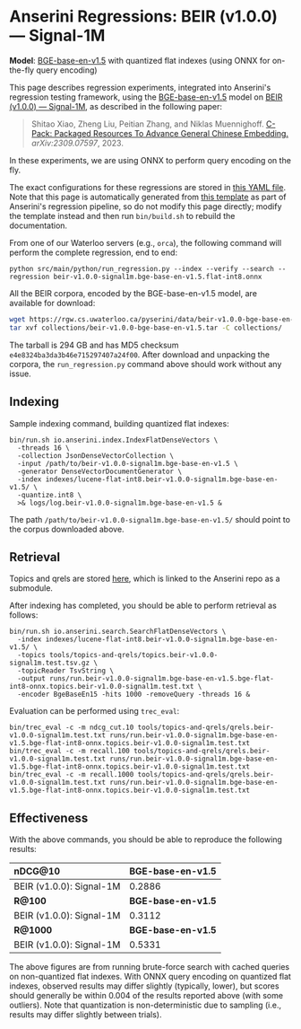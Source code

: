 # Anserini Regressions: BEIR (v1.0.0) &mdash; Signal-1M

**Model**: [BGE-base-en-v1.5](https://huggingface.co/BAAI/bge-base-en-v1.5) with quantized flat indexes (using ONNX for on-the-fly query encoding)

This page describes regression experiments, integrated into Anserini's regression testing framework, using the [BGE-base-en-v1.5](https://huggingface.co/BAAI/bge-base-en-v1.5) model on [BEIR (v1.0.0) &mdash; Signal-1M](http://beir.ai/), as described in the following paper:

> Shitao Xiao, Zheng Liu, Peitian Zhang, and Niklas Muennighoff. [C-Pack: Packaged Resources To Advance General Chinese Embedding.](https://arxiv.org/abs/2309.07597) _arXiv:2309.07597_, 2023.

In these experiments, we are using ONNX to perform query encoding on the fly.

The exact configurations for these regressions are stored in [this YAML file](../../src/main/resources/regression/beir-v1.0.0-signal1m.bge-base-en-v1.5.flat-int8.onnx.yaml).
Note that this page is automatically generated from [this template](../../src/main/resources/docgen/templates/beir-v1.0.0-signal1m.bge-base-en-v1.5.flat-int8.onnx.template) as part of Anserini's regression pipeline, so do not modify this page directly; modify the template instead and then run `bin/build.sh` to rebuild the documentation.

From one of our Waterloo servers (e.g., `orca`), the following command will perform the complete regression, end to end:

```
python src/main/python/run_regression.py --index --verify --search --regression beir-v1.0.0-signal1m.bge-base-en-v1.5.flat-int8.onnx
```

All the BEIR corpora, encoded by the BGE-base-en-v1.5 model, are available for download:

```bash
wget https://rgw.cs.uwaterloo.ca/pyserini/data/beir-v1.0.0-bge-base-en-v1.5.tar -P collections/
tar xvf collections/beir-v1.0.0-bge-base-en-v1.5.tar -C collections/
```

The tarball is 294 GB and has MD5 checksum `e4e8324ba3da3b46e715297407a24f00`.
After download and unpacking the corpora, the `run_regression.py` command above should work without any issue.

## Indexing

Sample indexing command, building quantized flat indexes:

```
bin/run.sh io.anserini.index.IndexFlatDenseVectors \
  -threads 16 \
  -collection JsonDenseVectorCollection \
  -input /path/to/beir-v1.0.0-signal1m.bge-base-en-v1.5 \
  -generator DenseVectorDocumentGenerator \
  -index indexes/lucene-flat-int8.beir-v1.0.0-signal1m.bge-base-en-v1.5/ \
  -quantize.int8 \
  >& logs/log.beir-v1.0.0-signal1m.bge-base-en-v1.5 &
```

The path `/path/to/beir-v1.0.0-signal1m.bge-base-en-v1.5/` should point to the corpus downloaded above.

## Retrieval

Topics and qrels are stored [here](https://github.com/castorini/anserini-tools/tree/master/topics-and-qrels), which is linked to the Anserini repo as a submodule.

After indexing has completed, you should be able to perform retrieval as follows:

```
bin/run.sh io.anserini.search.SearchFlatDenseVectors \
  -index indexes/lucene-flat-int8.beir-v1.0.0-signal1m.bge-base-en-v1.5/ \
  -topics tools/topics-and-qrels/topics.beir-v1.0.0-signal1m.test.tsv.gz \
  -topicReader TsvString \
  -output runs/run.beir-v1.0.0-signal1m.bge-base-en-v1.5.bge-flat-int8-onnx.topics.beir-v1.0.0-signal1m.test.txt \
  -encoder BgeBaseEn15 -hits 1000 -removeQuery -threads 16 &
```

Evaluation can be performed using `trec_eval`:

```
bin/trec_eval -c -m ndcg_cut.10 tools/topics-and-qrels/qrels.beir-v1.0.0-signal1m.test.txt runs/run.beir-v1.0.0-signal1m.bge-base-en-v1.5.bge-flat-int8-onnx.topics.beir-v1.0.0-signal1m.test.txt
bin/trec_eval -c -m recall.100 tools/topics-and-qrels/qrels.beir-v1.0.0-signal1m.test.txt runs/run.beir-v1.0.0-signal1m.bge-base-en-v1.5.bge-flat-int8-onnx.topics.beir-v1.0.0-signal1m.test.txt
bin/trec_eval -c -m recall.1000 tools/topics-and-qrels/qrels.beir-v1.0.0-signal1m.test.txt runs/run.beir-v1.0.0-signal1m.bge-base-en-v1.5.bge-flat-int8-onnx.topics.beir-v1.0.0-signal1m.test.txt
```

## Effectiveness

With the above commands, you should be able to reproduce the following results:

| **nDCG@10**                                                                                                  | **BGE-base-en-v1.5**|
|:-------------------------------------------------------------------------------------------------------------|-----------|
| BEIR (v1.0.0): Signal-1M                                                                                     | 0.2886    |
| **R@100**                                                                                                    | **BGE-base-en-v1.5**|
| BEIR (v1.0.0): Signal-1M                                                                                     | 0.3112    |
| **R@1000**                                                                                                   | **BGE-base-en-v1.5**|
| BEIR (v1.0.0): Signal-1M                                                                                     | 0.5331    |

The above figures are from running brute-force search with cached queries on non-quantized flat indexes.
With ONNX query encoding on quantized flat indexes, observed results may differ slightly (typically, lower), but scores should generally be within 0.004 of the results reported above (with some outliers).
Note that quantization is non-deterministic due to sampling (i.e., results may differ slightly between trials).
